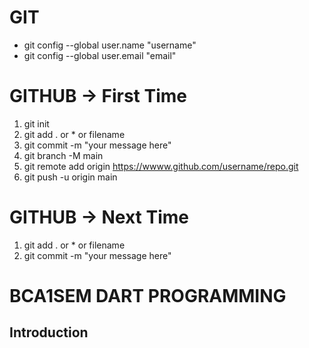 # GIT
* git config --global user.name "username"
* git config --global user.email "email"

# GITHUB -> First Time
1. git init 
2. git add . or * or filename
3. git commit -m "your message here"
4. git branch -M main
5. git remote add origin https://wwww.github.com/username/repo.git
6. git push -u origin main

# GITHUB -> Next Time
1. git add . or * or filename
2. git commit -m "your message here"


# BCA1SEM DART PROGRAMMING

## Introduction
